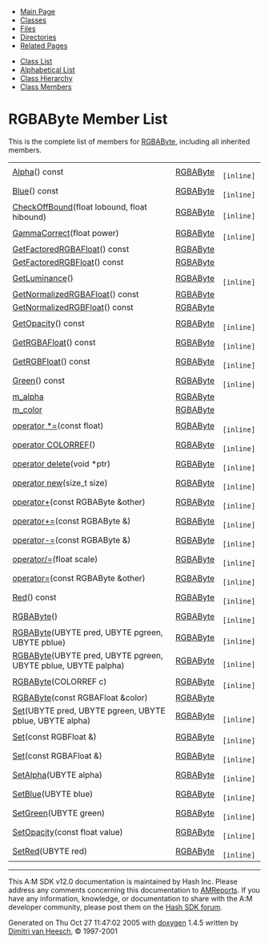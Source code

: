 <div class="tabs">

- [Main Page](index.md)
- <span id="current">[Classes](annotated.md)</span>
- [Files](files.md)
- [Directories](dirs.md)
- [Related Pages](pages.md)

</div>

<div class="tabs">

- [Class List](annotated.md)
- [Alphabetical List](classes.md)
- [Class Hierarchy](hierarchy.md)
- [Class Members](functions.md)

</div>

# RGBAByte Member List

This is the complete list of members for <a href="classRGBAByte.md" class="el">RGBAByte</a>, including all inherited members.

|  |  |  |
|----|----|----|
| <a href="classRGBAByte.md#0333130ffc9187bb3ed905eb61d99832" class="el">Alpha</a>() const | <a href="classRGBAByte.md" class="el">RGBAByte</a> | ` [inline]` |
| <a href="classRGBAByte.md#e3b99a5fe15a4330fd055c8b157ee12f" class="el">Blue</a>() const | <a href="classRGBAByte.md" class="el">RGBAByte</a> | ` [inline]` |
| <a href="classRGBAByte.md#774af4359d10952f3403a874a91b01f7" class="el">CheckOffBound</a>(float lobound, float hibound) | <a href="classRGBAByte.md" class="el">RGBAByte</a> | ` [inline]` |
| <a href="classRGBAByte.md#a021873f9867b21b3e6ea9b95e32cba8" class="el">GammaCorrect</a>(float power) | <a href="classRGBAByte.md" class="el">RGBAByte</a> | ` [inline]` |
| <a href="classRGBAByte.md#93e0d19b981a2284db1c05d534aeffa2" class="el">GetFactoredRGBAFloat</a>() const | <a href="classRGBAByte.md" class="el">RGBAByte</a> |  |
| <a href="classRGBAByte.md#3a716da63246c77ec051591509ae7a01" class="el">GetFactoredRGBFloat</a>() const | <a href="classRGBAByte.md" class="el">RGBAByte</a> |  |
| <a href="classRGBAByte.md#0e6dd67023a184fb372932e655b56d1c" class="el">GetLuminance</a>() | <a href="classRGBAByte.md" class="el">RGBAByte</a> | ` [inline]` |
| <a href="classRGBAByte.md#ad10fc78115110de8a428f1216677c1e" class="el">GetNormalizedRGBAFloat</a>() const | <a href="classRGBAByte.md" class="el">RGBAByte</a> |  |
| <a href="classRGBAByte.md#edabf03f9243223a1b19ec1b8e6d3a7d" class="el">GetNormalizedRGBFloat</a>() const | <a href="classRGBAByte.md" class="el">RGBAByte</a> |  |
| <a href="classRGBAByte.md#3ff93e400445c24a8d552488a6564874" class="el">GetOpacity</a>() const | <a href="classRGBAByte.md" class="el">RGBAByte</a> | ` [inline]` |
| <a href="classRGBAByte.md#20abddf33fd38e3db7597895dbe14fdb" class="el">GetRGBAFloat</a>() const | <a href="classRGBAByte.md" class="el">RGBAByte</a> | ` [inline]` |
| <a href="classRGBAByte.md#d450ed5b8fe4eb559d10ea48a73230c9" class="el">GetRGBFloat</a>() const | <a href="classRGBAByte.md" class="el">RGBAByte</a> | ` [inline]` |
| <a href="classRGBAByte.md#eb4e3e708de4af84613f52d0c8067edf" class="el">Green</a>() const | <a href="classRGBAByte.md" class="el">RGBAByte</a> | ` [inline]` |
| <a href="classRGBAByte.md#4886e6e79852ef5dfb91866eb6d07501" class="el">m_alpha</a> | <a href="classRGBAByte.md" class="el">RGBAByte</a> |  |
| <a href="classRGBAByte.md#d510f1372868133739a7ec5eb413e141" class="el">m_color</a> | <a href="classRGBAByte.md" class="el">RGBAByte</a> |  |
| <a href="classRGBAByte.md#299cf8813cba25caa1a8533ce7709734" class="el">operator *=</a>(const float) | <a href="classRGBAByte.md" class="el">RGBAByte</a> | ` [inline]` |
| <a href="classRGBAByte.md#937d3668c777a0e6e44b58c7567e1bb7" class="el">operator COLORREF</a>() | <a href="classRGBAByte.md" class="el">RGBAByte</a> | ` [inline]` |
| <a href="classRGBAByte.md#b2a90b0840ba0f087728d89d27353935" class="el">operator delete</a>(void \*ptr) | <a href="classRGBAByte.md" class="el">RGBAByte</a> | ` [inline]` |
| <a href="classRGBAByte.md#650118fc0cd96c1cd00cb1243c5e3358" class="el">operator new</a>(size_t size) | <a href="classRGBAByte.md" class="el">RGBAByte</a> | ` [inline]` |
| <a href="classRGBAByte.md#d5a378435a4af01339bd06b7740a3adf" class="el">operator+</a>(const RGBAByte &other) | <a href="classRGBAByte.md" class="el">RGBAByte</a> | ` [inline]` |
| <a href="classRGBAByte.md#a9b6dfc4851dc54044269c6531076e38" class="el">operator+=</a>(const RGBAByte &) | <a href="classRGBAByte.md" class="el">RGBAByte</a> | ` [inline]` |
| <a href="classRGBAByte.md#3ea74ae731ee20b6dda9bdda9b48d632" class="el">operator-=</a>(const RGBAByte &) | <a href="classRGBAByte.md" class="el">RGBAByte</a> | ` [inline]` |
| <a href="classRGBAByte.md#01d21feb03dac6c94b1881b66b697016" class="el">operator/=</a>(float scale) | <a href="classRGBAByte.md" class="el">RGBAByte</a> | ` [inline]` |
| <a href="classRGBAByte.md#464e2151867a348726dcf41e7cd072a0" class="el">operator=</a>(const RGBAByte &other) | <a href="classRGBAByte.md" class="el">RGBAByte</a> | ` [inline]` |
| <a href="classRGBAByte.md#3d061051286831d4f2aebae980198b48" class="el">Red</a>() const | <a href="classRGBAByte.md" class="el">RGBAByte</a> | ` [inline]` |
| <a href="classRGBAByte.md#d7503a80f9338a703af2749a11b205c5" class="el">RGBAByte</a>() | <a href="classRGBAByte.md" class="el">RGBAByte</a> | ` [inline]` |
| <a href="classRGBAByte.md#9f8dd85d094b5a678b246f0f4f8deab8" class="el">RGBAByte</a>(UBYTE pred, UBYTE pgreen, UBYTE pblue) | <a href="classRGBAByte.md" class="el">RGBAByte</a> | ` [inline]` |
| <a href="classRGBAByte.md#67795f0e6e7d9e644d7da6e24b43c8a3" class="el">RGBAByte</a>(UBYTE pred, UBYTE pgreen, UBYTE pblue, UBYTE palpha) | <a href="classRGBAByte.md" class="el">RGBAByte</a> | ` [inline]` |
| <a href="classRGBAByte.md#f96228d03fdd5031b0c426083c020331" class="el">RGBAByte</a>(COLORREF c) | <a href="classRGBAByte.md" class="el">RGBAByte</a> | ` [inline]` |
| <a href="classRGBAByte.md#b4ccbffbeb64f48578305c3b620bc27e" class="el">RGBAByte</a>(const RGBAFloat &color) | <a href="classRGBAByte.md" class="el">RGBAByte</a> |  |
| <a href="classRGBAByte.md#405027301c008c45770a164fb2f8633b" class="el">Set</a>(UBYTE pred, UBYTE pgreen, UBYTE pblue, UBYTE alpha) | <a href="classRGBAByte.md" class="el">RGBAByte</a> | ` [inline]` |
| <a href="classRGBAByte.md#6574062eb561f53375a793f735b31d74" class="el">Set</a>(const RGBFloat &) | <a href="classRGBAByte.md" class="el">RGBAByte</a> | ` [inline]` |
| <a href="classRGBAByte.md#d4344340aac1fe20de29ccd026e3f709" class="el">Set</a>(const RGBAFloat &) | <a href="classRGBAByte.md" class="el">RGBAByte</a> | ` [inline]` |
| <a href="classRGBAByte.md#97494d371de239388e6a503b319bf25e" class="el">SetAlpha</a>(UBYTE alpha) | <a href="classRGBAByte.md" class="el">RGBAByte</a> | ` [inline]` |
| <a href="classRGBAByte.md#352554b9fd5ce121b0456448ec6ce711" class="el">SetBlue</a>(UBYTE blue) | <a href="classRGBAByte.md" class="el">RGBAByte</a> | ` [inline]` |
| <a href="classRGBAByte.md#331230b42dbdf273e6024283cdf3546d" class="el">SetGreen</a>(UBYTE green) | <a href="classRGBAByte.md" class="el">RGBAByte</a> | ` [inline]` |
| <a href="classRGBAByte.md#d540a7f9be1f9038a2b11c24267eb97d" class="el">SetOpacity</a>(const float value) | <a href="classRGBAByte.md" class="el">RGBAByte</a> | ` [inline]` |
| <a href="classRGBAByte.md#9094715e2cd64cfe154c5db24096b5f7" class="el">SetRed</a>(UBYTE red) | <a href="classRGBAByte.md" class="el">RGBAByte</a> | ` [inline]` |

------------------------------------------------------------------------

<span class="small">This A:M SDK v12.0 documentation is maintained by Hash Inc. Please address any comments concerning this documentation to [AMReports](http://www.hash.com/reports). If you have any information, knowledge, or documentation to share with the A:M developer community, please post them on the [Hash SDK forum](http://www.hash.com/forums/index.php?showforum=11).</span>

Generated on Thu Oct 27 11:47:02 2005 with [<span class="image placeholder" original-image-src="doxygen.png" original-image-title="" height="45" width="100" align="middle" border="0">doxygen</span>](http://www.doxygen.org/index.html) 1.4.5 written by [Dimitri van Heesch](mailto:dimitri@stack.nl), © 1997-2001
